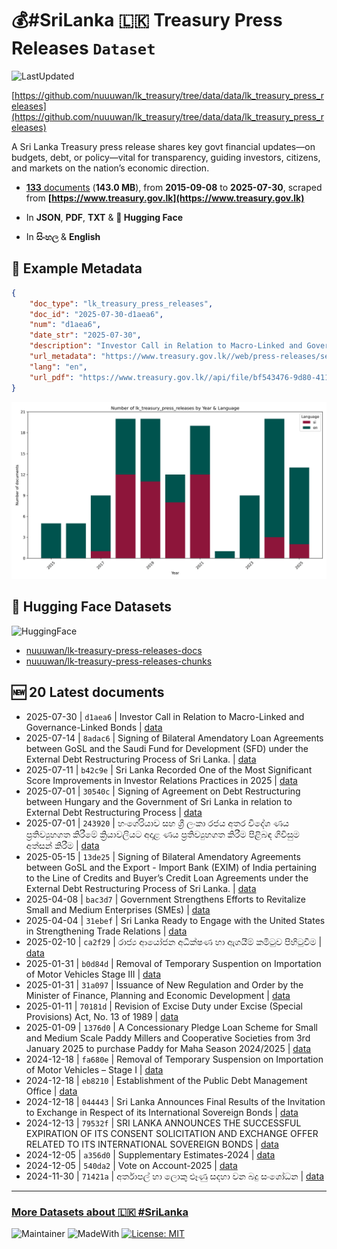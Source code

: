 # 💰#SriLanka 🇱🇰 Treasury Press Releases `Dataset`

![LastUpdated](https://img.shields.io/badge/last_updated-2025--09--23_11:08:28-green)

[https://github.com/nuuuwan/lk_treasury/tree/data/data/lk_treasury_press_releases](https://github.com/nuuuwan/lk_treasury/tree/data/data/lk_treasury_press_releases)

A Sri Lanka Treasury press release shares key govt financial updates—on budgets, debt, or policy—vital for transparency, guiding investors, citizens, and markets on the nation’s economic direction.

- [**133** documents](https://github.com/nuuuwan/lk_treasury/tree/data/data/lk_treasury_press_releases) (**143.0 MB**), from **2015-09-08** to **2025-07-30**, scraped from **[https://www.treasury.gov.lk](https://www.treasury.gov.lk)**

- In **JSON**, **PDF**, **TXT** & **🤗 Hugging Face**

- In **සිංහල** & **English**

## 📝 Example Metadata

```json
{
    "doc_type": "lk_treasury_press_releases",
    "doc_id": "2025-07-30-d1aea6",
    "num": "d1aea6",
    "date_str": "2025-07-30",
    "description": "Investor Call in Relation to Macro-Linked and Governance-Linked Bonds",
    "url_metadata": "https://www.treasury.gov.lk//web/press-releases/section/2025",
    "lang": "en",
    "url_pdf": "https://www.treasury.gov.lk//api/file/bf543476-9d80-4115-8f1f-4b1eb0a8526c"
}
```

![Chart](https://raw.githubusercontent.com/nuuuwan/lk_treasury/refs/heads/data/data/lk_treasury_press_releases/docs_by_year_and_lang.png)

## 🤗 Hugging Face Datasets

![HuggingFace](https://img.shields.io/badge/-HuggingFace-FDEE21?style=for-the-badge&logo=HuggingFace)

- [nuuuwan/lk-treasury-press-releases-docs](https://huggingface.co/datasets/nuuuwan/lk-treasury-press-releases-docs)
- [nuuuwan/lk-treasury-press-releases-chunks](https://huggingface.co/datasets/nuuuwan/lk-treasury-press-releases-chunks)

## 🆕 20 Latest documents

- 2025-07-30 | `d1aea6` | Investor Call in Relation to Macro-Linked and Governance-Linked Bonds | [data](https://github.com/nuuuwan/lk_treasury/tree/data/data/lk_treasury_press_releases/2020s/2025/2025-07-30-d1aea6)
- 2025-07-14 | `8adac6` | Signing of Bilateral Amendatory Loan Agreements between GoSL and the Saudi Fund for Development (SFD) under the External Debt Restructuring Process of Sri Lanka. | [data](https://github.com/nuuuwan/lk_treasury/tree/data/data/lk_treasury_press_releases/2020s/2025/2025-07-14-8adac6)
- 2025-07-11 | `b42c9e` | Sri Lanka Recorded One of the Most Significant Score Improvements in Investor Relations Practices in 2025 | [data](https://github.com/nuuuwan/lk_treasury/tree/data/data/lk_treasury_press_releases/2020s/2025/2025-07-11-b42c9e)
- 2025-07-01 | `30540c` | Signing of Agreement on Debt Restructuring between Hungary and the Government of Sri Lanka in relation to External Debt Restructuring Process | [data](https://github.com/nuuuwan/lk_treasury/tree/data/data/lk_treasury_press_releases/2020s/2025/2025-07-01-30540c)
- 2025-07-01 | `243920` | හංගේරියාව සහ ශ්‍රී ලංකා රජය අතර විදේශ ණය ප්‍රතිව්‍යුහගත කිරීමේ ක්‍රියාවලියට අදාළ ණය ප්‍රතිව්‍යුහගත කිරීම පිළිබඳ ගිවිසුම අත්සන් කිරීම | [data](https://github.com/nuuuwan/lk_treasury/tree/data/data/lk_treasury_press_releases/2020s/2025/2025-07-01-243920)
- 2025-05-15 | `13de25` | Signing of Bilateral Amendatory Agreements between GoSL and the Export - Import Bank (EXIM) of India pertaining to the Line of Credits and Buyer’s Credit Loan Agreements under the External Debt Restructuring Process of Sri Lanka. | [data](https://github.com/nuuuwan/lk_treasury/tree/data/data/lk_treasury_press_releases/2020s/2025/2025-05-15-13de25)
- 2025-04-08 | `bac3d7` | Government Strengthens Efforts to Revitalize Small and Medium Enterprises (SMEs) | [data](https://github.com/nuuuwan/lk_treasury/tree/data/data/lk_treasury_press_releases/2020s/2025/2025-04-08-bac3d7)
- 2025-04-04 | `31ebef` | Sri Lanka Ready to Engage with the United States in Strengthening Trade Relations | [data](https://github.com/nuuuwan/lk_treasury/tree/data/data/lk_treasury_press_releases/2020s/2025/2025-04-04-31ebef)
- 2025-02-10 | `ca2f29` | රාජ්‍ය ආයෝජන අධීක්ෂණ හා ඇගයීම් කමිටුව පිහිටුවීම | [data](https://github.com/nuuuwan/lk_treasury/tree/data/data/lk_treasury_press_releases/2020s/2025/2025-02-10-ca2f29)
- 2025-01-31 | `b0d84d` | Removal of Temporary Suspention on Importation of Motor Vehicles Stage III | [data](https://github.com/nuuuwan/lk_treasury/tree/data/data/lk_treasury_press_releases/2020s/2025/2025-01-31-b0d84d)
- 2025-01-31 | `31a097` | Issuance of New Regulation and Order by the Minister of Finance, Planning and Economic Development | [data](https://github.com/nuuuwan/lk_treasury/tree/data/data/lk_treasury_press_releases/2020s/2025/2025-01-31-31a097)
- 2025-01-11 | `70181d` | Revision of Excise Duty under Excise (Special Provisions) Act, No. 13 of 1989 | [data](https://github.com/nuuuwan/lk_treasury/tree/data/data/lk_treasury_press_releases/2020s/2025/2025-01-11-70181d)
- 2025-01-09 | `1376d0` | A Concessionary Pledge Loan Scheme for Small and Medium Scale Paddy Millers and Cooperative Societies from 3rd January 2025 to purchase Paddy for Maha Season 2024/2025 | [data](https://github.com/nuuuwan/lk_treasury/tree/data/data/lk_treasury_press_releases/2020s/2025/2025-01-09-1376d0)
- 2024-12-18 | `fa680e` | Removal of Temporary Suspension on Importation of Motor Vehicles – Stage I | [data](https://github.com/nuuuwan/lk_treasury/tree/data/data/lk_treasury_press_releases/2020s/2024/2024-12-18-fa680e)
- 2024-12-18 | `eb8210` | Establishment of the Public Debt Management Office | [data](https://github.com/nuuuwan/lk_treasury/tree/data/data/lk_treasury_press_releases/2020s/2024/2024-12-18-eb8210)
- 2024-12-18 | `044443` | Sri Lanka Announces Final Results of the Invitation to Exchange in Respect of its International Sovereign Bonds | [data](https://github.com/nuuuwan/lk_treasury/tree/data/data/lk_treasury_press_releases/2020s/2024/2024-12-18-044443)
- 2024-12-13 | `79532f` | SRI LANKA ANNOUNCES THE SUCCESSFUL EXPIRATION OF ITS CONSENT SOLICITATION AND EXCHANGE OFFER RELATED TO ITS INTERNATIONAL SOVEREIGN BONDS | [data](https://github.com/nuuuwan/lk_treasury/tree/data/data/lk_treasury_press_releases/2020s/2024/2024-12-13-79532f)
- 2024-12-05 | `a356d0` | Supplementary Estimates-2024 | [data](https://github.com/nuuuwan/lk_treasury/tree/data/data/lk_treasury_press_releases/2020s/2024/2024-12-05-a356d0)
- 2024-12-05 | `540da2` | Vote on Account-2025 | [data](https://github.com/nuuuwan/lk_treasury/tree/data/data/lk_treasury_press_releases/2020s/2024/2024-12-05-540da2)
- 2024-11-30 | `71421a` | අර්තාපල් හා ලොකු ළූණු සදහා වන බදු සංශෝධන | [data](https://github.com/nuuuwan/lk_treasury/tree/data/data/lk_treasury_press_releases/2020s/2024/2024-11-30-71421a)

---

### [More Datasets about 🇱🇰 #SriLanka](https://github.com/nuuuwan/lk_datasets)

![Maintainer](https://img.shields.io/badge/maintainer-nuuuwan-red)
![MadeWith](https://img.shields.io/badge/made_with-python-blue)
[![License: MIT](https://img.shields.io/badge/License-MIT-yellow.svg)](https://opensource.org/licenses/MIT)
